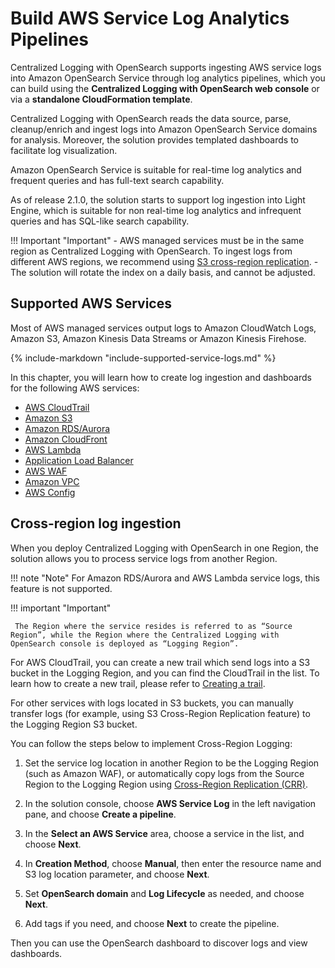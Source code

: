 # Build AWS Service Log Analytics Pipelines

Centralized Logging with OpenSearch supports ingesting AWS service logs into Amazon OpenSearch Service through log analytics pipelines, which you can build using the **Centralized Logging with OpenSearch web console** or via a **standalone CloudFormation template**. 

Centralized Logging with OpenSearch reads the data source, parse, cleanup/enrich and ingest logs into Amazon OpenSearch Service domains for analysis. Moreover, the solution provides templated dashboards to facilitate log visualization.

Amazon OpenSearch Service is suitable for real-time log analytics and frequent queries and has full-text search capability.

As of release 2.1.0, the solution starts to support log ingestion into Light Engine, which is suitable for non real-time log analytics and infrequent queries and has SQL-like search capability. 

!!! Important "Important"
    - AWS managed services must be in the same region as Centralized Logging with OpenSearch. To ingest logs from different AWS regions, we recommend using [S3 cross-region replication](https://docs.aws.amazon.com/AmazonS3/latest/userguide/replication.html#crr-scenario).
    - The solution will rotate the index on a daily basis, and cannot be adjusted.
 
## Supported AWS Services

Most of AWS managed services output logs to Amazon CloudWatch Logs, Amazon S3, Amazon Kinesis Data Streams or Amazon Kinesis Firehose. 

{%
include-markdown "include-supported-service-logs.md"
%}

In this chapter, you will learn how to create log ingestion and dashboards for the following AWS services:

- [AWS CloudTrail](cloudtrail.md)
- [Amazon S3](s3.md)
- [Amazon RDS/Aurora](rds.md)
- [Amazon CloudFront](cloudfront.md)
- [AWS Lambda](lambda.md)
- [Application Load Balancer](elb.md)
- [AWS WAF](waf.md)
- [Amazon VPC](vpc.md)
- [AWS Config](config.md)

## Cross-region log ingestion

When you deploy Centralized Logging with OpenSearch in one Region, the solution allows you to process service logs from another Region.

!!! note "Note"
    For Amazon RDS/Aurora and AWS Lambda service logs, this feature is not supported.

!!! important "Important"

     The Region where the service resides is referred to as “Source Region”, while the Region where the Centralized Logging with OpenSearch console is deployed as “Logging Region”.

For AWS CloudTrail, you can create a new trail which send logs into a S3 bucket in the Logging Region, and you can find the CloudTrail in the list. To learn how to create a new trail, please refer to [Creating a trail][cloudtrail]. 

For other services with logs located in S3 buckets, you can manually transfer logs (for example, using S3 Cross-Region Replication feature) to the Logging Region S3 bucket.

You can follow the steps below to implement Cross-Region Logging:

1. Set the service log location in another Region to be the Logging Region (such as Amazon WAF), or automatically copy logs from the Source Region to the Logging Region using [Cross-Region Replication (CRR)][crr].

2. In the solution console, choose **AWS Service Log** in the left navigation pane, and choose **Create a pipeline**.

3. In the **Select an AWS Service** area, choose a service in the list, and choose **Next**.

4. In **Creation Method**, choose **Manual**, then enter the resource name and S3 log location parameter, and choose **Next**.

5. Set **OpenSearch domain** and **Log Lifecycle** as needed, and choose **Next**.

6. Add tags if you need, and choose **Next** to create the pipeline.

Then you can use the OpenSearch dashboard to discover logs and view dashboards.

[cloudtrail]: https://docs.aws.amazon.com/awscloudtrail/latest/userguide/cloudtrail-create-a-trail-using-the-console-first-time.html?icmpid=docs_console_unmapped
[crr]: https://docs.aws.amazon.com/AmazonS3/latest/userguide/replication-how-setup.html

